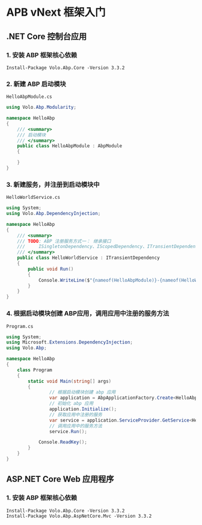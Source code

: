 # APB vNext 框架入门

##  .NET Core 控制台应用

### 1. 安装 ABP 框架核心依赖

```
Install-Package Volo.Abp.Core -Version 3.3.2
```

### 2. 新建 ABP 启动模块

`HelloAbpModule.cs`

```csharp
using Volo.Abp.Modularity;

namespace HelloAbp
{
    /// <summary>
    /// 启动模块
    /// </summary>
    public class HelloAbpModule : AbpModule
    {

    }
}
```

### 3. 新建服务，并注册到启动模块中

`HelloWorldService.cs`

```csharp
using System;
using Volo.Abp.DependencyInjection;

namespace HelloAbp
{
    /// <summary>
    /// TODO: ABP 注册服务方式一： 继承接口
    ///     ISingletonDependency、IScopedDependency、ITransientDependency
    /// </summary>
    public class HelloWorldService : ITransientDependency
    {
        public void Run()
        {
            Console.WriteLine($"{nameof(HelloAbpModule)}-{nameof(HelloWorldService)}: Hello World!");
        }
    }
}
```

### 4. 根据启动模块创建 ABP应用，调用应用中注册的服务方法

`Program.cs`

```csharp
using System;
using Microsoft.Extensions.DependencyInjection;
using Volo.Abp;

namespace HelloAbp
{
    class Program
    {
        static void Main(string[] args)
        {
                // 根据启动模块创建 abp 应用
                var application = AbpApplicationFactory.Create<HelloAbpModule>();
                // 初始化 abp 应用
                application.Initialize();
                // 获取应用中注册的服务
                var service = application.ServiceProvider.GetService<HelloWorldService>();
                // 调用应用中的服务方法 
                service.Run();

            Console.ReadKey();
        }
    }
}
```



## ASP.NET Core Web 应用程序

### 1. 安装 ABP 框架核心依赖

```
Install-Package Volo.Abp.Core -Version 3.3.2
Install-Package Volo.Abp.AspNetCore.Mvc -Version 3.3.2
```